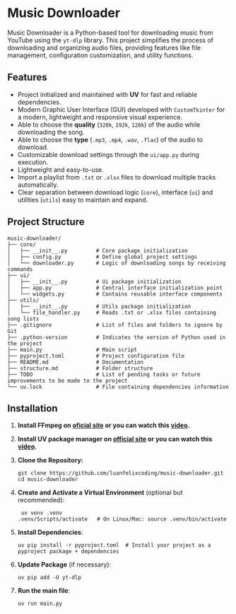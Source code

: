 # Music Downloader

Music Downloader is a Python-based tool for downloading music from YouTube using the `yt-dlp` library. This project simplifies the process of downloading and organizing audio files, providing features like file management, configuration customization, and utility functions.

## Features
- Project initialized and maintained with **UV** for fast and reliable dependencies.
- Modern Graphic User Interface (GUI) developed with `CustomTkinter` for a modern, lightweight and responsive visual experience.
- Able to choose the **quality** (`320k`, `192k`, `128k`) of the audio while downloading the song.
- Able to choose the **type** (`.mp3`, `.mp4`, `.wav`, `.flac`) of the audio to download.
- Customizable download settings through the `ui/app.py` during execution.
- Lightweight and easy-to-use.
- Import a playlist from `.txt` or `.xlsx` files to download multiple tracks automatically.
- Clear separation between download logic (`core`), interface (`ui`) and utilities (`utils`) easy to maintain and expand.

## Project Structure

```
music-downloader/
├── core/
│   ├── __init__.py         # Core package initialization
│   ├── config.py           # Define global project settings
│   └── downloader.py       # Logic of downloading songs by receiving commands
├── ui/
│   ├── __init__.py         # Ui package initialization
│   ├── app.py              # Central interface initialization point
│   └── widgets.py          # Contains reusable interface components
├── utils/
│   ├── __init__.py         # Utils package initialization
│   └── file_handler.py     # Reads .txt or .xlsx files containing song lists
├── .gitignore              # List of files and folders to ignore by Git
├── .python-version         # Indicates the version of Python used in the project
├── main.py                 # Main script
├── pyproject.toml          # Project configuration file
├── README.md               # Documentation
├── structure.md            # Folder structure
├── TODO                    # List of pending tasks or future improvements to be made to the project
└── uv.lock                 # File containing dependencies information
```

## Installation

1. **Install FFmpeg on [oficial site](https://ffmpeg.org/download.html) or you can watch this [video](https://www.youtube.com/watch?v=4jx2_j5Seew).**

2. **Install UV package manager on [official site](https://docs.astral.sh/uv/getting-started/installation/) or you can watch this [video](https://www.youtube.com/watch?v=6pttmsBSi8M).**
 
3. **Clone the Repository:**
   ```
   git clone https://github.com/luanfelixcoding/music-downloader.git
   cd music-downloader
   ```

4. **Create and Activate a Virtual Environment** (optional but recommended):
   ```
    uv venv .venv
   .venv/Scripts/activate   # On Linux/Mac: source .venv/bin/activate
   ```

5. **Install Dependencies**:
   ```
   uv pip install -r pyproject.toml  # Install your project as a pyproject package + dependencies
   ```

6. **Update Package** (if necessary):
   ```
   uv pip add -U yt-dlp
   ```

7. **Run the main file**:
    ```
    uv run main.py
    ```
